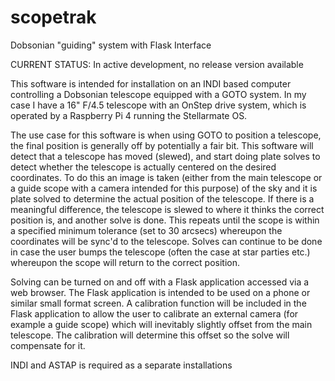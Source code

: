 # scopetrak
Dobsonian "guiding" system with Flask Interface

CURRENT STATUS: In active development, no release version available

This software is intended for installation on an INDI based computer controlling a Dobsonian telescope equipped with a GOTO system. 
In my case I have a 16" F/4.5 telescope with an OnStep drive system, which is operated by a Raspberry Pi 4 running the Stellarmate OS. 

The use case for this software is when using GOTO to position a telescope, the final position is generally off by potentially a fair bit. 
This software will detect that a telescope has moved (slewed), and start doing plate solves to detect whether the telescope is actually 
centered on the desired coordinates. To do this an image is taken (either from the main telescope or a guide scope with a camera intended 
for this purpose) of the sky and it is plate solved to determine the actual position of the telescope. If there is a meaningful difference,
the telescope is slewed to where it thinks the correct position is, and another solve is done. This repeats until the scope is within a specified 
minimum tolerance (set to 30 arcsecs) whereupon the coordinates will be sync'd to the telescope. Solves can continue to be done in case the user 
bumps the telescope (often the case at star parties etc.) whereupon the scope will return to the correct position.

Solving can be turned on and off with a Flask application accessed via a web browser. The Flask application is intended to be used on a phone or 
similar small format screen. A calibration function will be included in the Flask application to allow the user to calibrate an external camera
(for example a guide scope) which will inevitably slightly offset from the main telescope. The calibration will determine this offset so the 
solve will compensate for it.

INDI and ASTAP is required as a separate installations
